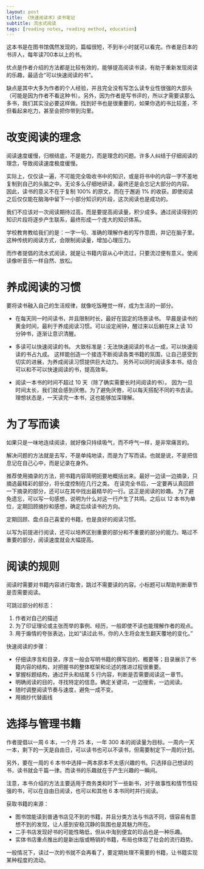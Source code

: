 ```yaml
---
layout: post
title: 《快速阅读术》读书笔记
subtitle: 流水式阅读
tags: [reading notes, reading method, education]
---
```



这本书是在图书馆偶然发现的，篇幅很短，不到半小时就可以看完。作者是日本的书评人，每年读700本以上的书。

优点是作者介绍的方法都是比较有效的，能够提高阅读书读，有助于重新发现阅读的乐趣，最适合“可以快速阅读的书”。

缺点是其中大多为作者的个人经验，并且完全没有写怎么读专业性很强的大部头（可能是因为作者不看这种书）。另外，因为作者是写书评的，所以才需要读那么多书，我们其实没必要这样做。找到好书也是很重要的，如果你选的书比较差，不但看起来吃力，甚至会把你带到沟里。


# 改变阅读的理念

阅读速度缓慢，归根结底，不是能力，而是理念的问题。许多人纠结于仔细阅读的理念，导致阅读速度极度缓慢。

实际上，仅仅读一遍，不可能完全吸收书中的知识，或是将书中的内容一字不差地复制到自己的头脑之中。无论多么仔细地研读，最终还是会忘记大部分的内容。
因此，读书的意义不在于复制 100% 的原文，而在于邂逅 1% 的收获。即使阅读之后仅仅能在脑海中留下一小部分知识的片段，这次阅读也是成功的。

我们不应该对一次阅读期待过高，而是要提高阅读量，积少成多。通过阅读得到的知识片段将逐步产生联系，最终形成一个庞大的知识体系。


学校教育教给我们的是：一字一句、准确的理解作者的写作意图，并记在脑子里。这种传统的阅读方式，会限制阅读量，增加心理压力。

而作者提倡的流水式阅读，就是让书籍内容从心中流过，只要流过便有意义。使阅读像听音乐一样自然、放松。

# 养成阅读的习惯
要将读书融入自己的生活规律，就像吃饭睡觉一样，成为生活的一部分。

- 在每天同一时间读书，并且限制时长，最好在固定的场景读书。
早晨是读书的黄金时间，最利于养成阅读习惯。可以设定闹钟，醒过来以后躺在床上读 10 分钟书，逐渐让意识清醒。

- 多读可以快速阅读的书。
大致标准是：无法快速阅读的书占一成，可以快速阅读的书占九成。
这样能创造一个接连不断阅读各类书籍的氛围，让自己感受到切实的进展，为养成阅读习惯提供巨大动力。
另外可以同时阅读多本书，结合可以和不可以快速阅读的书，提高效率。

- 阅读一本书的时间不超过 10 天（除了确实需要长时间阅读的书）。
因为一旦时间太长，我们就会感到厌倦。为了避免厌倦，可以每天搭配不同的书去读。理想状态是，一天读完一本书，这也能够加深理解。

# 为了写而读
如果只是一味地连续阅读，就好像只持续吸气，而不呼气一样，是非常痛苦的。

解决问题的方法就是去写，不是单纯地读，而是为了写而读。也就是说，不是把信息记在自己心中，而是记录在身外。

推荐使用摘录的方法，把书籍内容简明扼要地概括出来。最好一边读一边摘录，只摘选最精彩的部分，将长度控制在几行之类。
在读完全书后，一定要再认真回顾一下摘录的部分，还可以在其中找出最精华的一行。这正是阅读的妙趣。
为了避免遗忘，可以写一句感想，说明为什么对这一行产生了共鸣。之后以 12 本书为单位，定期回顾摘抄和感想，确定后续读书的方向。

定期回顾、盘点自己喜爱的书籍，也是良好的阅读习惯。

以写为前提进行阅读，还可以培养区别重要的部分和不重要的部分的能力。略过不重要的部分，阅读速度就会大幅提高。

# 阅读的规则
阅读时需要对书籍内容进行取舍，跳过不需要读的内容。小标题可以帮助判断章节是否需要阅读。

可跳过部分的标志：
1.  作者对自己的描述
2.  为了印证理论或主张而举的事例、经历，一般即使不读也能理解作者的观点。
3.  用于煽情的夸张表达，比如“读过此书，你的人生将会发生翻天覆地的变化。”

快速阅读的步骤：
- 仔细读序言和目录，序言一般会写明书籍的撰写目的、概要等；目录展示了书籍内容的结构，对把握书的整体框架和论述的推进过程很重要。
- 掌握标题结构，通过开头和结尾 5 行内容，判断是否需要阅读这一章节。
- 明确阅读的目的，寻找特定的信息。确定关键词，一边搜索，一边阅读。
- 随时调整阅读节奏与速度，避免一成不变。
- 用摘抄代替画线

# 选择与管理书籍
作者提倡以一周 6 本，一个月 25 本，一年 300 本的阅读量为目标。一周内一天一本，剩下的一天是自由日，可以读书也可以不读书，但需要制定下一周的计划。

另外，要在一周的 6 本书中选择一两本原本不太感兴趣的书。只选择自己想读的书，读书就会千篇一律。而读书的乐趣就在于产生兴趣的一瞬间。

注意，本书介绍的方法主要适用于商务类和时下一些新书，对于故事性和情节性较强的书，可以在自由日阅读，也可以和其他 6 本书同时并行阅读。

获取书籍的来源：
- 图书馆能读到普通书店见不到的书籍，并且分类方法与书店不同，很容易有意想不到的发现，让人感到安稳沉静的氛围也是其魅力所在。
- 二手书店发现好书的可能性略低，但从中淘到便宜的珍品也是一种乐趣。
- 实体书店重点推出的是新出版或畅销的书籍，布局也体现了社会的流行趋势。


一般情况下，读过一次的书就不会再看了，要定期处理不需要的书籍，让书籍实现某种程度的流动。
